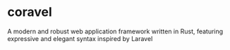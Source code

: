 # coravel
A modern and robust web application framework written in Rust, featuring expressive and elegant syntax inspired by Laravel
